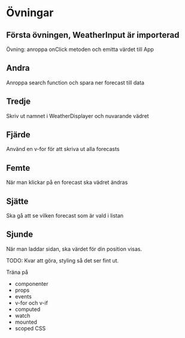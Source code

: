 # Övningar
## Första övningen, WeatherInput är importerad
Övning: anroppa onClick metoden och emitta värdet till App

## Andra
Anroppa search function och spara ner forecast till data

## Tredje
Skriv ut namnet i WeatherDisplayer och nuvarande vädret

## Fjärde
Använd en v-for för att skriva ut alla forecasts

## Femte
När man klickar på en forecast ska vädret ändras

## Sjätte
Ska gå att se vilken forecast som är vald i listan

## Sjunde
När man laddar sidan, ska värdet för din position visas.


TODO: Kvar att göra, styling så det ser fint ut.

Träna på
- componenter
- props
- events
- v-for och v-if
- computed
- watch
- mounted
- scoped CSS